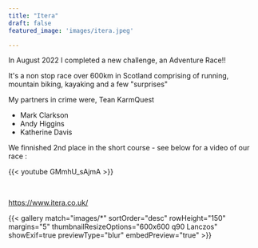 ```yaml
---
title: "Itera"
draft: false
featured_image: 'images/itera.jpeg'

---
```


In August 2022 I completed a new challenge, an Adventure Race!!

It's a non stop race over 600km in Scotland comprising of running, mountain biking, kayaking and a few "surprises"

My partners in crime were, Tean KarmQuest

- Mark Clarkson
- Andy Higgins
- Katherine Davis

We finnished 2nd place in the short course - see below for a video of our race :

{{< youtube GMmhU_sAjmA >}}

&nbsp;




https://www.itera.co.uk/

{{< gallery match="images/*" sortOrder="desc" rowHeight="150" margins="5" thumbnailResizeOptions="600x600 q90 Lanczos" showExif=true previewType="blur" embedPreview="true" >}}